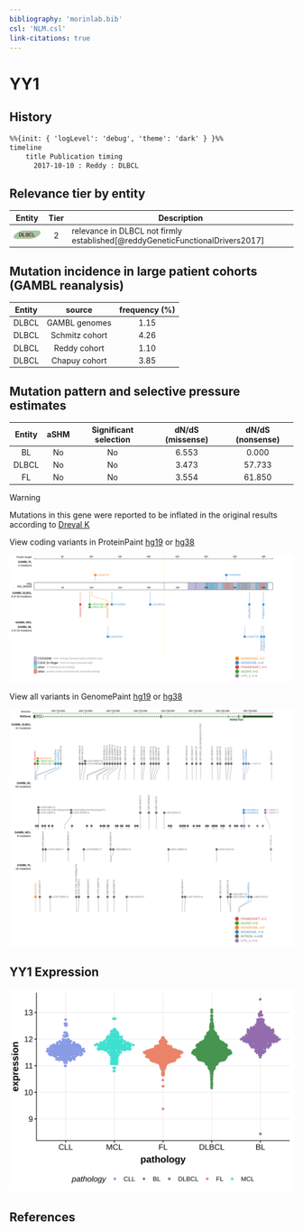 ```yaml
---
bibliography: 'morinlab.bib'
csl: 'NLM.csl'
link-citations: true
---
```

# YY1

## History
```mermaid
%%{init: { 'logLevel': 'debug', 'theme': 'dark' } }%%
timeline
    title Publication timing
      2017-10-10 : Reddy : DLBCL
```

## Relevance tier by entity

|Entity|Tier|Description                              |
|:------:|:----:|-----------------------------------------|
|![DLBCL](images/icons/DLBCL_tier2.png) |2   |relevance in DLBCL not firmly established[@reddyGeneticFunctionalDrivers2017]|

## Mutation incidence in large patient cohorts (GAMBL reanalysis)

|Entity|source        |frequency (%)|
|:------:|:--------------:|:-------------:|
|DLBCL |GAMBL genomes |1.15         |
|DLBCL |Schmitz cohort|4.26         |
|DLBCL |Reddy cohort  |1.10         |
|DLBCL |Chapuy cohort |3.85         |

## Mutation pattern and selective pressure estimates

|Entity|aSHM|Significant selection|dN/dS (missense)|dN/dS (nonsense)|
|:------:|:----:|:---------------------:|:----------------:|:----------------:|
|BL    |No  |No                   |6.553           | 0.000          |
|DLBCL |No  |No                   |3.473           |57.733          |
|FL    |No  |No                   |3.554           |61.850          |



> [!WARNING]
> Mutations in this gene were reported to be inflated in the original results according to [Dreval K](https://www.biorxiv.org/content/10.1101/2023.11.21.567983v1)

View coding variants in ProteinPaint [hg19](https://morinlab.github.io/LLMPP/GAMBL/YY1_protein.html)  or [hg38](https://morinlab.github.io/LLMPP/GAMBL/YY1_protein_hg38.html)

![](images/proteinpaint/YY1_NM_003403.svg)

View all variants in GenomePaint [hg19](https://morinlab.github.io/LLMPP/GAMBL/YY1.html)  or [hg38](https://morinlab.github.io/LLMPP/GAMBL/YY1_hg38.html)

![](images/proteinpaint/YY1.svg)

## YY1 Expression
![](images/gene_expression/YY1_by_pathology.svg)
<!-- ORIGIN: reddyGeneticFunctionalDrivers2017 -->
<!-- DLBCL: reddyGeneticFunctionalDrivers2017 -->

## References
